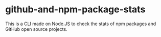 # github-and-npm-package-stats
This is a CLI made on Node.JS to check the stats of npm packages and GitHub open source projects.
